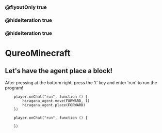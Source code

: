 ### @flyoutOnly true
### @hideIteration true
### @hideIteration true
# QureoMinecraft

## Let's have the agent place a block!

After pressing [](https://raw.githubusercontent.com/camp-minecraft/TechkidsCampTutorial/master/images/playbutton.png) at the bottom right, press the 't' key and enter 'run' to run the program!

```ghost
    player.onChat("run", function () {
        hiragana_agent.move(FORWARD, 1)
        hiragana_agent.place(FORWARD)
    })
```

```template
    player.onChat("run", function () {

    })
```